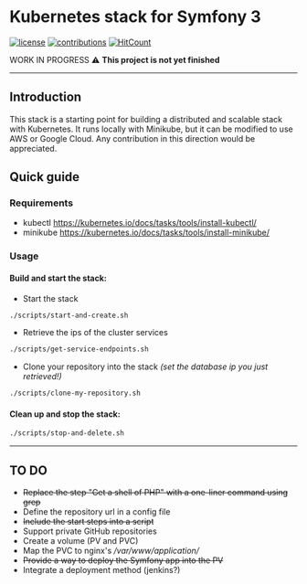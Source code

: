 # Kubernetes stack for Symfony 3

[![license](https://img.shields.io/github/license/mashape/apistatus.svg?style=flat-square)](LICENSE)
[![contributions](https://img.shields.io/badge/contributions-welcome-brightgreen.svg?style=flat-square)](https://github.com/carlosas/kubernetes-for-symfony/issues)
[![HitCount](http://hits.dwyl.com/carlosas/kubernetes-for-symfony.svg)](README.md)

WORK IN PROGRESS :warning: **This project is not yet finished**

---

## Introduction

This stack is a starting point for building a distributed and scalable stack with Kubernetes. It runs locally with Minikube, but it can be modified to use AWS or Google Cloud. Any contribution in this direction would be appreciated.

## Quick guide

### Requirements

* kubectl https://kubernetes.io/docs/tasks/tools/install-kubectl/
* minikube https://kubernetes.io/docs/tasks/tools/install-minikube/

### Usage

#### Build and start the stack:

* Start the stack

```sh
./scripts/start-and-create.sh
```

* Retrieve the ips of the cluster services

```sh
./scripts/get-service-endpoints.sh
```

* Clone your repository into the stack *(set the database ip you just retrieved!)*

```sh
./scripts/clone-my-repository.sh
```

#### Clean up and stop the stack:

```sh
./scripts/stop-and-delete.sh
```

---

## TO DO

* ~~Replace the step "Get a shell of PHP" with a one-liner command using grep~~
* Define the repository url in a config file
* ~~Include the start steps into a script~~
* Support private GitHub repositories
* Create a volume (PV and PVC)
* Map the PVC to nginx's */var/www/application/*
* ~~Provide a way to deploy the Symfony app into the PV~~
* Integrate a deployment method (jenkins?)
